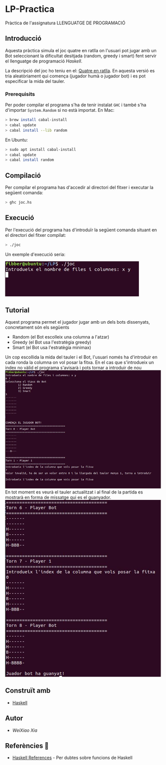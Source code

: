 # LP-Practica
Pràctica de l'assignatura LLENGUATGE DE PROGRAMACIÓ 


## Introducció 
Aquesta pràctica simula el joc quatre en ratlla on l'usuari pot jugar amb un Bot seleccionant la dificultat desitjada (random, greedy i smart) fent servir el llenguatge de programació *Haskell*. 

La descripció del joc ho teniu en el: [Quatre en ratlla](https://en.wikipedia.org/wiki/Connect_Four). En aquesta versió es tria aleatòriament qui comença (jugador humà o jugador  bot) i es pot especificar la mida del tauler.


### Prerequisits 

Per poder compilar el programa s'ha de tenir instalat `GHC` i també s'ha d'importar `System.Random` si no està importat. En Mac:

```bash
> brew install cabal-install
> cabal update
> cabal install --lib random
```
En Ubuntu:

```bash
> sudo apt install cabal-install
> cabal update
> cabal install random
```

## Compilació

Per compilar el programa has d'accedir al directori del fitxer i executar la següent comanda:

```bash
> ghc joc.hs
```

## Execució
Per l'execució del programa has d'introduïr la següent comanda situant en el directori del fitxer compilat:

```bash
> ./joc
```
Un exemple d'execució seria:

![](execucio.JPG) 

## Tutorial
Aquest programa permet el jugador jugar amb un dels bots dissenyats, concretament són els següents

* Random (el Bot escolleix una columna a l'atzar)
* Greedy (el Bot usa l'estratègia greedy)
* Smart (el Bot usa l'estratègia minimax)

Un cop escollida la mida del tauler i el Bot, l'usuari només ha d'introduir en cada ronda la columna on vol posar la fitxa. En el cas que s'introdueix un index no vàlid el programa s'avisarà i pots tornar a introduir de nou
![](error.JPG) 
En tot moment es veurà el tauler actualitzat i al final de la partida es mostrarà en forma de missatge qui es el guanyador.
![](winner.JPG) 
## Construït amb

* [Haskell](https://www.haskell.org) 

## Autor
* *WeiXiao Xia*

## Referències 📄
* [Haskell References](http://zvon.org/other/haskell/Outputglobal/index.html) - Per dubtes sobre funcions de Haskell
